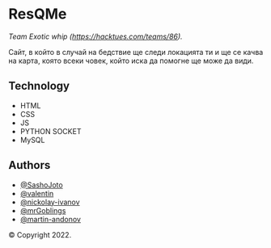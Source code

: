 # ResQMe

*Team Exotic whip (https://hacktues.com/teams/86).*

Сайт, в който в случай на бедствие ще следи локацията ти и ще се качва на карта, която всеки човек, който иска да помогне ще може да види.

## Technology

- HTML
- CSS
- JS
- PYTHON SOCKET
- MySQL

## Authors

- [@SashoJoto](https://github.com/SashoJoto)
- [@valentin](https://github.com/alt-plus-f4)
- [@nickolay-ivanov](https://github.com/nickolay-ivanov)
- [@mrGoblings](https://github.com/mrGoblings)
- [@martin-andonov](https://github.com/Martin-Andonov)

© Copyright 2022. 